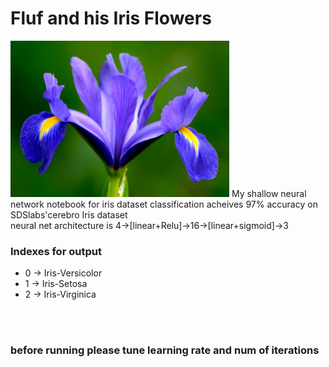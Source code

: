 <h1>Fluf and his Iris Flowers</h1>
<img src="https://raw.githubusercontent.com/fluffybird2323/Fluf-and-his-Iris-Flowers/master/spring-time-iris-fine-art-nature-photography-by-steve-perry-1407350841_org.jpg" height=250px width=350px>
 My shallow neural network notebook for iris dataset classification acheives 97% accuracy on SDSlabs'cerebro Iris dataset </br>
 neural net architecture is 4->[linear+Relu]->16->[linear+sigmoid]->3
<h3>Indexes for output</h3>
<ul><li>0 -> Iris-Versicolor </li>
 <li>1 -> Iris-Setosa</li>
 <li>2 -> Iris-Virginica</li></ul>
 
 
</br>
</br>
<h3>before running please tune learning rate and num of iterations</h3>
 
